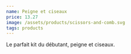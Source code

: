 ```yaml
---
name: Peigne et ciseaux
price: 13.27
image: /assets/products/scissors-and-comb.svg
tags: products
---
```


Le parfait kit du débutant, peigne et ciseaux.